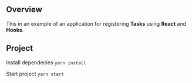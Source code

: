 ## Overview
This in an example of an application for registering **Tasks** using **React** and **Hooks**.

## Project
Install dependecies
`yarn install`

Start project
`yarn start`